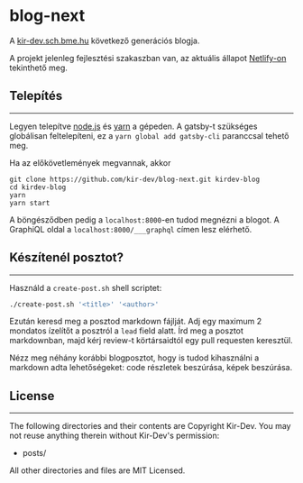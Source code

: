 # blog-next

A [kir-dev.sch.bme.hu](https://kir-dev.sch.bme.hu) következő generációs blogja.

A projekt jelenleg fejlesztési szakaszban van, az aktuális állapot [Netlify-on](https://quizzical-mestorf-416189.netlify.com/) tekinthető meg.

## Telepítés

---

Legyen telepítve [node.js](https://nodejs.org/en/) és [yarn](https://yarnpkg.com/lang/en/docs/install) a gépeden. A gatsby-t szükséges globálisan feltelepíteni, ez a `yarn global add gatsby-cli` paranccsal tehető meg.

Ha az előkövetlemények megvannak, akkor

    git clone https://github.com/kir-dev/blog-next.git kirdev-blog
    cd kirdev-blog
    yarn
    yarn start

A böngésződben pedig a `localhost:8000`-en tudod megnézni a blogot. A GraphiQL oldal a `localhost:8000/___graphql` címen lesz elérhető.

## Készítenél posztot?

---

Használd a `create-post.sh` shell scriptet:

```bash
./create-post.sh '<title>' '<author>'
```

Ezután keresd meg a posztod markdown fájlját. Adj egy maximum 2 mondatos ízelítőt a posztról a `lead` field alatt. Írd meg a posztot markdownban, majd kérj review-t körtársaidtól egy pull requesten keresztül.

Nézz meg néhány korábbi blogposztot, hogy is tudod kihasználni a markdown adta lehetőségeket: code részletek beszúrása, képek beszúrása.

## License

---

The following directories and their contents are Copyright Kir-Dev.
You may not reuse anything therein without Kir-Dev's permission:

- posts/

All other directories and files are MIT Licensed.

[1]: https://github.com/kir-dev/kir-dev.sch.bme.hu/pulls
